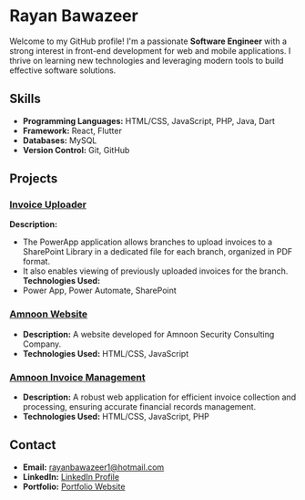 # Rayan Bawazeer

Welcome to my GitHub profile! I'm a passionate **Software Engineer** with a strong interest in front-end development for web and mobile applications. I thrive on learning new technologies and leveraging modern tools to build effective software solutions.

## Skills

- **Programming Languages:** HTML/CSS, JavaScript, PHP, Java, Dart
- **Framework:** React, Flutter
- **Databases:** MySQL
- **Version Control:** Git, GitHub

## Projects

### [Invoice Uploader](https://github.com/rayansb1/InvoiceUploader)

 **Description:**
 - The PowerApp application allows branches to upload invoices to a SharePoint Library in a dedicated file for each branch, organized in PDF format. 
 - It also enables viewing of previously uploaded invoices for the branch.
 **Technologies Used:**
 - Power App, Power Automate, SharePoint

### [Amnoon Website](https://github.com/rayansb1/AmnoonWebsite)

- **Description:** A website developed for Amnoon Security Consulting Company.
- **Technologies Used:** HTML/CSS, JavaScript

### [Amnoon Invoice Management](https://github.com/rayansb1/AmnoonInvoiceManagement)

- **Description:** A robust web application for efficient invoice collection and processing, ensuring accurate financial records management.
- **Technologies Used:** HTML/CSS, JavaScript, PHP

## Contact

- **Email:** [rayanbawazeer1@hotmail.com](mailto:rayanbawazeer1@hotmail.com)
- **LinkedIn:** [LinkedIn Profile](https://www.linkedin.com/in/rayansb1)
- **Portfolio:** [Portfolio Website](https://rayanbawazeer.netlify.app)
